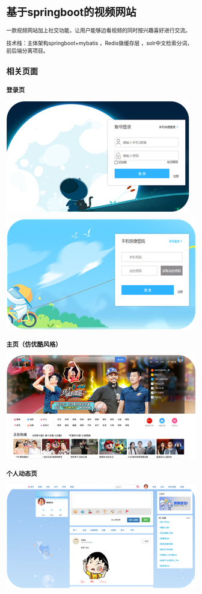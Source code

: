 # 基于springboot的视频网站

一款视频网站加上社交功能，让用户能够边看视频的同时按兴趣喜好进行交流。

技术栈：主体架构springboot+mybatis ，Redis做缓存层 ，solr中文检索分词，前后端分离项目。

## 相关页面

### 登录页

![image-20200721222902803](https://github.com/Hjw52/yooki/raw/master/images/image-20200721222902803.png)

![image-20200721222824931](https://github.com/Hjw52/yooki/raw/master/images/image-20200721222824931.png)

### 主页（仿优酷风格）

![image-20200721222948711](https://github.com/Hjw52/yooki/raw/master/images/image-20200721222948711.png)

<h3>个人动态页

![image-20200721223106634](https://github.com/Hjw52/yooki/raw/master/images/image-20200721223106634.png)
